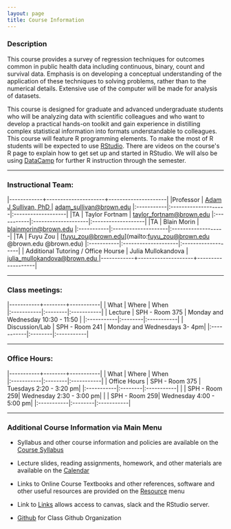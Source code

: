 ```yaml
---
layout: page
title: Course Information
---
```

### Description


This course provides a survey of regression techniques for outcomes common in public health data including continuous, binary, count and survival data.  Emphasis is on developing a conceptual understanding of the application of these techniques to solving problems, rather than to the numerical details. Extensive use of the computer will be made for analysis of datasets.

This course is designed for graduate and advanced undergraduate students who will be analyzing data with scientific colleagues and who want to develop a practical hands-on toolkit and gain experience in distilling complex statistical information into formats understandable to colleagues. This course will feature R programming elements. To make the most of R students will be expected to use [RStudio](https://www.rstudio.com/). There are videos on the course's R page to explain how to get set up and started in RStudio. We will also be using [DataCamp](https://www.datacamp.com) for further R instruction through the semester. 



* * *

### Instructional Team:

|------------+---------------------+---------------------|
|Professor   | [Adam J Sullivan, PhD ](https://vivo.brown.edu/display/asulliv3) | [adam_sullivan@brown.edu](mailto:adam_sullivan@brown.edu)
|:-----------|:--------------------|:-------------------|
|TA         | Taylor Fortnam   | [taylor_fortnam@brown.edu](mailto:taylor_fortnam@brown.edu) 
|:-----------|:--------------------|:-------------------|
|TA         | Blain Morin | [blainmorin@brown.edu](mailto:blainmorin@brown.edu) 
|:-----------|:--------------------|:-------------------|
|TA         | Fuyu Zou | [fuyu_zou@brown.edu](mailto:fuyu_zou@brown.edu @brown.edu @brown.edu) 
|:-----------|:--------------------|:-------------------|
| Additional Tutoring / Office Hourse         | Julia Mullokandova   | [julia_mullokandova@brown.edu ](mailto:julia_mullokandova@brown.edu ) 
|------------+--------------------+-------------------|



* * *

### Class meetings:



|-----------+--------+-----------|
| What    |  Where | When      
|:-----------|:--------|:-----------|
| Lecture |  SPH - Room 375 |  Monday and Wednesday  10:30 - 11:50 |
|:-----------|:--------|:-----------|
| Discussion/Lab  |  SPH - Room 241 | Monday and Wednesdays 3- 4pm|
|:-----------|:--------|:-----------|


* * *

### Office Hours:

|-----------+--------+-----------|
| What    |  Where | When      
|:-----------|:--------|:-----------|
| Office Hours |  SPH - Room 375 |   Tuesdays 2:20 - 3:20 pm|
|:-----------|:--------|:-----------|
|  |  SPH - Room 259| Wednesday 2:30 - 3:00 pm|
|  |  SPH - Room 259| Wednesday 4:00 - 5:00 pm|
|:-----------|:--------|:-----------|



* * * 

### Additional Course Information via Main Menu

* Syllabus and other course information and policies are available on the [Course
Syllabus]({{site.baseurl}}/syllabus)

* Lecture slides, reading assignments, homework, and other materials
are available on the  [Calendar]({{site.baseurl}}/calendar)

* Links to Online Course Textbooks and other references, software  and other
  useful resources are provided on the
  [Resource]({{site.baseurl}}/resources) menu

* Link to [Links]({{site.baseurl}}/links) allows access to canvas, slack and the RStudio server. 

* [Github](http://github.com/php-1511-2511) for Class Github Organization
  
  





